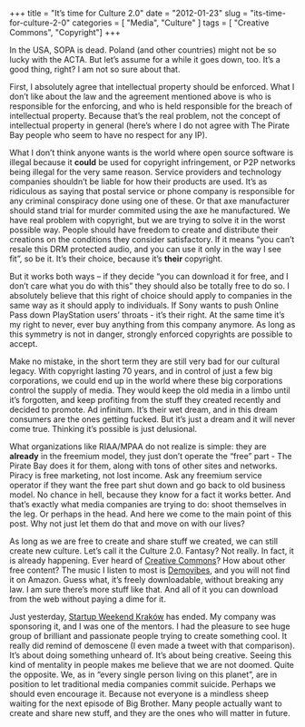 +++
title = "It’s time for Culture 2.0"
date = "2012-01-23"
slug = "its-time-for-culture-2-0"
categories = [ "Media", "Culture" ]
tags = [ "Creative Commons", "Copyright"]
+++

In the USA, SOPA is dead. Poland (and other countries) might not be so lucky with the ACTA. But let’s assume for a while it goes down, too. It’s a good thing, right? I am not so sure about that.

First, I absolutely agree that intellectual property should be enforced. What I don’t like about the law and the agreement mentioned above is who is responsible for the enforcing, and who is held responsible for the breach of intellectual property. Because that’s the real problem, not the concept of intellectual property in general (here’s where I do not agree with The Pirate Bay people who seem to have no respect for any IP).

What I don’t think anyone wants is the world where open source software is illegal because it **could** be used for copyright infringement, or P2P networks being illegal for the very same reason. Service providers and technology companies shouldn’t be liable for how their products are used. It’s as ridiculous as saying that postal service or phone company is responsible for any criminal conspiracy done using one of these. Or that axe manufacturer should stand trial for murder commited using the axe he manufactured. We have real problem with copyright, but we are trying to solve it in the worst possible way. People should have freedom to create and distribute their creations on the conditions they consider satisfactory. If it means “you can’t resale this DRM protected audio, and you can use it only in the way I see fit”, so be it. It’s their choice, because it’s **their** copyright.

But it works both ways – if they decide “you can download it for free, and I don’t care what you do with this” they should also be totally free to do so. I absolutely believe that this right of choice should apply to companies in the same way as it should apply to individuals. If Sony wants to push Online Pass down PlayStation users’ throats - it’s their right. At the same time it’s my right to never, ever buy anything from this company anymore. As long as this symmetry is not in danger, strongly enforced copyrights are possible to accept.

Make no mistake, in the short term they are still very bad for our cultural legacy. With copyright lasting 70 years, and in control of just a few big corporations, we could end up in the world where these big corporations control the supply of media. They would keep the old media in a limbo until it’s forgotten, and keep profiting from the stuff they created recently and decided to promote. Ad infinitum. It’s their wet dream, and in this dream consumers are the ones getting fucked. But it’s just a dream and it will never come true. Thinking it’s possible is just delusional.

What organizations like RIAA/MPAA do not realize is simple: they are **already** in the freemium model, they just don’t operate the “free” part - The Pirate Bay does it for them, along with tons of other sites and networks. Piracy is free marketing, not lost income. Ask any freemium service operator if they want the free part shut down and go back to old business model. No chance in hell, because they know for a fact it works better. And that’s exactly what media companies are trying to do: shoot themselves in the leg. Or perhaps in the head. And here we come to the main point of this post. Why not just let them do that and move on with our lives?

As long as we are free to create and share stuff we created, we can still create new culture. Let’s call it the Culture 2.0. Fantasy? Not really. In fact, it is already happening. Ever heard of [Creative Commons](http://creativecommons.org/)? How about other free content? The music I listen to most is [Demovibes](http://www.demovibes.org/), and you will not find it on Amazon. Guess what, it’s freely downloadable, without breaking any law. I am sure there’s more stuff like that. And all of it you can download from the web without paying a dime for it.

Just yesterday, [Startup Weekend Kraków](http://krakow.startupweekend.org/) has ended. My company was sponsoring it, and I was one of the mentors. I had the pleasure to see huge group of brilliant and passionate people trying to create something cool. It really did remind of demoscene (I even made a tweet with that comparison). It’s about doing something unheard of. It’s about being creative. Seeing this kind of mentality in people makes me believe that we are not doomed. Quite the opposite. We, as in “every single person living on this planet”, are in position to let traditional media companies commit suicide. Perhaps we should even encourage it. Because not everyone is a mindless sheep waiting for the next episode of Big Brother. Many people actually want to create and share new stuff, and they are the ones who will matter in future.